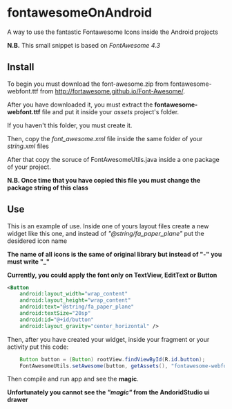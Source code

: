 # fontawesomeOnAndroid
A way to use the fantastic Fontawesome Icons inside the Android projects

**N.B.**
This small snippet is based on *FontAwesome 4.3*

## Install
To begin you must download the font-awesome.zip from fontawesome-webfont.ttf from http://fortawesome.github.io/Font-Awesome/.

After you have downloaded it, you must extract the **fontawesome-webfont.ttf** file and put it inside your *assets* project's folder. 

If you haven't this folder, you must create it.

Then, copy the *font_awesome.xml* file inside the same folder of your *string.xml* files

After that copy the soruce of FontAwesomeUtils.java inside a one package of your project.

**N.B. Once time that you have copied this file you must change the package string of this class**

## Use
This is an example of use. Inside one of yours layout files create a new widget like this one, and instead of *"@string/fa_paper_plane"* put the desidered icon name

**The name of all icons is the same of original library but instead of "-" you must write "_"**


**Currently, you could apply the font only on TextView, EditText or Button**


```xml
<Button
    android:layout_width="wrap_content"
    android:layout_height="wrap_content"
    android:text="@string/fa_paper_plane"
    android:textSize="20sp"
    android:id="@+id/button"
    android:layout_gravity="center_horizontal" />
```

Then, after you have created your widget, inside your fragment or your activity put this code:

```java
    Button button = (Button) rootView.findViewById(R.id.button);
    FontAwesomeUtils.setAwesome(button, getAssets(), "fontawesome-webfont.ttf");
```

Then compile and run app and see the **magic**.

**Unfortunately you cannot see the *"magic"* from the AndoridStudio ui drawer**
